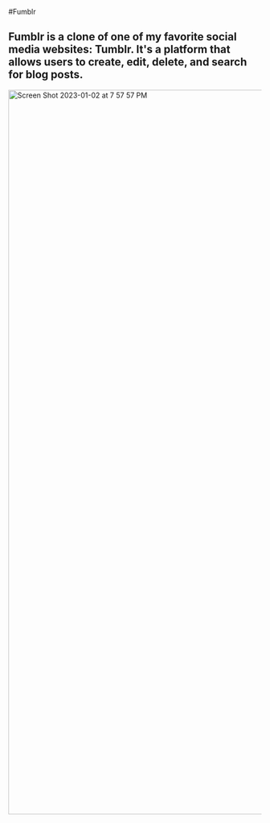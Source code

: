 #Fumblr
## Fumblr is a clone of one of my favorite social media websites: Tumblr. It's a platform that allows users to create, edit, delete, and search for blog posts. 
<img width="1438" alt="Screen Shot 2023-01-02 at 7 57 57 PM" src="https://user-images.githubusercontent.com/98375833/210300089-d2434d3f-9594-4cc3-90c9-50f2a6c787c1.png">
